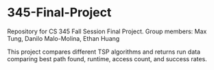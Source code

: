 # 345-Final-Project
Repository for CS 345 Fall Session Final Project. Group members: Max Tung, Danilo Malo-Molina, Ethan Huang

This project compares different TSP algorithms and returns run data comparing best path found, runtime, access count, and success rates.
